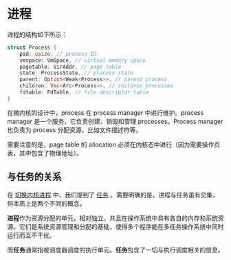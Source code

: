# 进程

进程的结构如下所示：

```rust
struct Process {
    pid: usize, // process ID
    vmspace: VmSpace, // virtual memory space
    pagetable: VirAddr, // page table
    state: ProcessState, // process state
    parent: Option<Weak<Process>>, // parent process
    children: Vec<Arc<Process>>, // children processes
    fdtable: FdTable, // file descriptor table
}
```

在微内核的设计中，process 在 process manager 中进行维护。process manager 是一个服务，它负责创建、销毁和管理 processes。Process manager 也负责为 process 分配资源，比如文件描述符等。

需要注意的是，page table 的 allocation 必须在内核态中进行（因为需要操作页表，其中包含了物理地址）。

## 与任务的关系

在 [切换内核进程](switch.md) 中，我们提到了 [任务](task.md) 。需要明确的是，进程与任务虽有交集，但本质上是两个不同的概念。

**进程**作为资源分配的单元，相对独立，并且在操作系统中具有各自的内存和系统资源。它们是系统资源管理和分配的基础，使得多个程序能在多任务操作系统中同时运行而互不干扰。

而**任务**通常指被调度器调度的执行单元。**任务**包含了一切与执行调度相关的信息。
